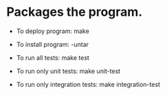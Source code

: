 Packages the program.
=====================

- To deploy program:
make

- To install program:
-untar 

- To run all tests:
make test


- To run only unit tests:
make unit-test


- To run only integration tests:
make integration-test
